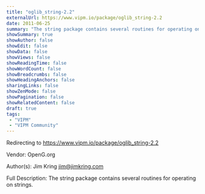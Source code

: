 ```yaml
---
title: "oglib_string-2.2"
externalUrl: https://www.vipm.io/package/oglib_string-2.2
date: 2011-06-25
summary: "The string package contains several routines for operating on strings."
showSummary: true
showAuthor: false
showEdit: false
showData: false
showViews: false
showReadingTime: false
showWordCount: false
showBreadcrumbs: false
showHeadingAnchors: false
sharingLinks: false
showZenMode: false
showPagination: false
showRelatedContent: false
draft: true
tags:
 - "VIPM"
 - "VIPM Community"
---
```


Redirecting to https://www.vipm.io/package/oglib_string-2.2

Vendor: OpenG.org

Author(s): Jim Kring <jim@jimkring.com>
 
Full Description:
The string package contains several routines for operating on strings.